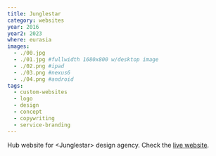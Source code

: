 ```yaml
---
title: Junglestar
category: websites
year: 2016
year2: 2023
where: eurasia
images:
  - ./00.jpg
  - ./01.jpg #fullwidth 1680x800 w/desktop image
  - ./02.png #ipad
  - ./03.png #nexus6
  - ./04.png #android
tags:
  - custom-websites
  - logo
  - design
  - concept
  - copywriting
  - service-branding
---
```


Hub website for &lt;Junglestar&gt; design agency.
Check the [live website](https://junglestar.org?source=rokma.com).
